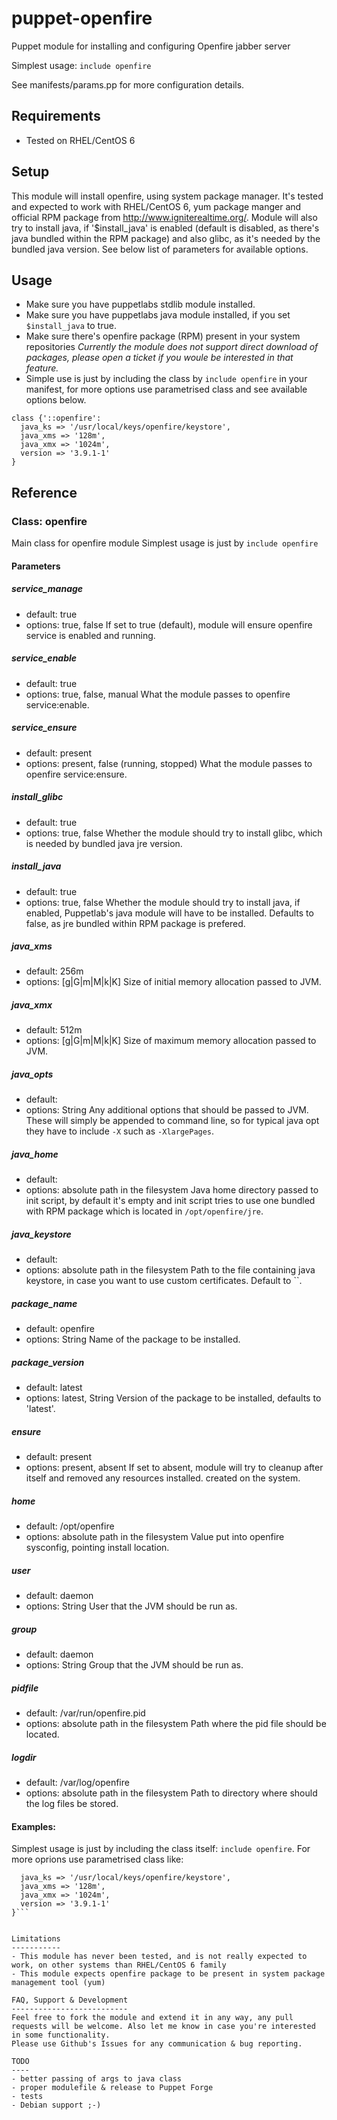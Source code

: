 puppet-openfire
===============

Puppet module for installing and configuring Openfire jabber server

Simplest usage:
`include openfire`

See manifests/params.pp for more configuration details.

Requirements
------------
- Tested on RHEL/CentOS 6

Setup
-----
This module will install openfire, using system package manager. It's tested and expected to work with RHEL/CentOS 6, yum package manger and official RPM package from http://www.igniterealtime.org/. Module will also try to install java, if '$install_java' is enabled (default is disabled, as there's java bundled within the RPM package) and also glibc, as it's needed by the bundled java version. See below list of parameters for available options.

Usage
-----
- Make sure you have puppetlabs stdlib module installed.
- Make sure you have puppetlabs java module installed, if you set `$install_java` to true.
- Make sure there's openfire package (RPM) present in your system repositories
*Currently the module does not support direct download of packages, please open a ticket if you woule be interested in that feature.*
- Simple use is just by including the class by `include openfire` in your manifest, for more options use parametrised class and see available options below.
```
class {'::openfire':
  java_ks => '/usr/local/keys/openfire/keystore',
  java_xms => '128m',
  java_xmx => '1024m',
  version => '3.9.1-1'
}
```

Reference
---------
### Class: openfire
Main class for openfire module
Simplest usage is just by `include openfire`
#### Parameters
##### service_manage
- default: true
- options: true, false
If set to true (default), module will ensure openfire service is enabled
and running.
##### service_enable
- default: true
- options: true, false, manual
What the module passes to openfire service:enable.
##### service_ensure
- default: present
- options: present, false (running, stopped)
What the module passes to openfire service:ensure.
##### install_glibc
- default: true
- options: true, false
Whether the module should try to install glibc, which is needed by
bundled java jre version.
##### install_java
- default: true
- options: true, false
Whether the module should try to install java, if enabled, Puppetlab's
java module will have to be installed. Defaults to false, as jre bundled
within RPM package is prefered. 
##### java_xms
- default: 256m
- options: <size>[g|G|m|M|k|K]
Size of initial memory allocation passed to JVM.
##### java_xmx
- default: 512m
- options: <size>[g|G|m|M|k|K]
Size of maximum memory allocation passed to JVM.
##### java_opts
- default:
- options: String
Any additional options that should be passed to JVM. These will simply
be appended to command line, so for typical java opt they have to include
`-X` such as `-XlargePages`.
##### java_home
- default: 
- options: absolute path in the filesystem
Java home directory passed to init script, by default it's empty and
init script tries to use one bundled with RPM package which is located in 
`/opt/openfire/jre`.
##### java_keystore
- default:
- options: absolute path in the filesystem
Path to the file containing java keystore, in case you want to use custom
certificates. Default to ``.
##### package_name
- default: openfire
- options: String
Name of the package to be installed.
##### package_version
- default: latest
- options: latest, String
Version of the package to be installed, defaults to 'latest'.
##### ensure
- default: present
- options: present, absent
If set to absent, module will try to cleanup after itself and removed 
any resources installed.
created on the system.
##### home
- default: /opt/openfire
- options: absolute path in the filesystem
Value put into openfire sysconfig, pointing install location.
##### user
- default: daemon
- options: String
User that the JVM should be run as.
##### group
- default: daemon
- options: String
Group that the JVM should be run as.
##### pidfile
- default: /var/run/openfire.pid
- options: absolute path in the filesystem
Path where the pid file should be located.
##### logdir
- default: /var/log/openfire
- options: absolute path in the filesystem
Path to directory where should the log files be stored.
#### Examples:
Simplest usage is just by including the class itself:
`include openfire`.
For more oprions use parametrised class like:
```class {'::openfire':
  java_ks => '/usr/local/keys/openfire/keystore',
  java_xms => '128m',
  java_xmx => '1024m',
  version => '3.9.1-1'
}```


Limitations
-----------
- This module has never been tested, and is not really expected to work, on other systems than RHEL/CentOS 6 family
- This module expects openfire package to be present in system package management tool (yum)

FAQ, Support & Development
--------------------------
Feel free to fork the module and extend it in any way, any pull requests will be welcome. Also let me know in case you're interested in some functionality.
Please use Github's Issues for any communication & bug reporting.

TODO
----
- better passing of args to java class
- proper modulefile & release to Puppet Forge
- tests
- Debian support ;-)
